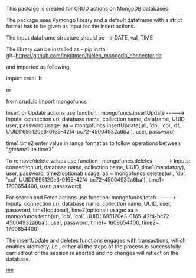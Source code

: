 This package is created for CRUD actions on MongoDB databases 

The package uses Pymongo library and a default dataframe with a strict format has to be given as input for the insert actions.

The input dataframe structure should be --> DATE, val, TIME

The library can be installed as - pip install git+https://github.com/imgitmen/hielen_mongodb_connector.git

and imported as following.

import crudLib

or 

from crudLib import mongofuncs



Insert or Update actions use function : mongofuncs.insertUpdate
-----> Inputs: connection uri, database name, collection name, dataframe, UUID, user, password
usage: aa = mongofuncs.insertUpdate(uri, 'db', 'col', df, UUID('695120e3-0165-42f4-bc72-45004932a6ba'), user, password)



time1:time2 enter value in range format as to follow operations between "$gte time1:$lte time2" 


To remove/delete values use function : mongofuncs.deletes
-----> Inputs: connection uri, database name, collection name, UUID, time1(mandatory), user, password, time2(optional)
usage: aa = mongofuncs.deletes(uri, 'db', 'col', UUID('695120e3-0165-42f4-bc72-45004932a6ba'), time1= 1700654400, user, passsword)



For search and Fetch actions use function: mongofuncs.fetch
-----> Inputs: connection uri, database name, collection name, UUID, user, password, time1(optional), time2(optional)
usage: aa = mongofuncs.fetch(uri, 'db', 'col', UUID('695120e3-0165-42f4-bc72-45004932a6ba'), user, password, time1= 1609654400, time2= 1700654400)

The insertUpdate and deletes functions engages with transactions, which enables atomicity. i.e., either all the steps of the process is successfully carried out or the session is aborted and no changes will reflect on the database.

!!!!!

